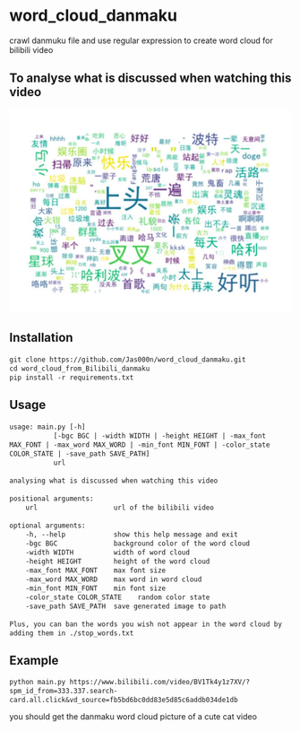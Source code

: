 # word_cloud_danmaku
crawl danmuku file and use regular expression to create word cloud for bilibili video
## To analyse what is discussed when watching this video
![](example.jpg)
## Installation
    git clone https://github.com/Jas000n/word_cloud_danmaku.git
    cd word_cloud_from_Bilibili_danmaku
    pip install -r requirements.txt
## Usage
    usage: main.py [-h]
               [-bgc BGC | -width WIDTH | -height HEIGHT | -max_font MAX_FONT | -max_word MAX_WORD | -min_font MIN_FONT | -color_state COLOR_STATE | -save_path SAVE_PATH]
               url

    analysing what is discussed when watching this video

    positional arguments:
        url                   url of the bilibili video

    optional arguments:
        -h, --help            show this help message and exit
        -bgc BGC              background color of the word cloud
        -width WIDTH          width of word cloud
        -height HEIGHT        height of the word cloud
        -max_font MAX_FONT    max font size
        -max_word MAX_WORD    max word in word cloud
        -min_font MIN_FONT    min font size
        -color_state COLOR_STATE    random color state
        -save_path SAVE_PATH  save generated image to path
    
    Plus, you can ban the words you wish not appear in the word cloud by adding them in ./stop_words.txt

## Example
    python main.py https://www.bilibili.com/video/BV1Tk4y1z7XV/?spm_id_from=333.337.search-card.all.click&vd_source=fb5bd6bc0dd83e5d85c6addb034de1db
you should get the danmaku word cloud picture of a cute cat video

